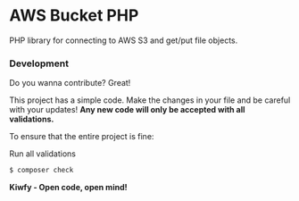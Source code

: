 # AWS Bucket PHP

PHP library for connecting to AWS S3 and get/put file objects.

### Development

Do you wanna contribute? Great!

This project has a simple code.
Make the changes in your file and be careful with your updates!
**Any new code will only be accepted with all validations.**

To ensure that the entire project is fine:

Run all validations

```sh
$ composer check
```

**Kiwfy - Open code, open mind!**